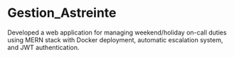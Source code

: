 # Gestion_Astreinte
Developed a web application for managing weekend/holiday on-call duties using MERN stack with Docker deployment, automatic escalation system, and JWT authentication.

